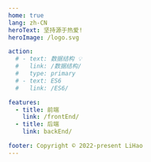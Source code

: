 ```yaml
---
home: true
lang: zh-CN
heroText: 坚持源于热爱!
heroImage: /logo.svg

action:
  # - text: 数据结构 💡
  #   link: /数据结构/
  #   type: primary
  # - text: ES6
  #   link: /ES6/

features:
  - title: 前端
    link: /frontEnd/
  - title: 后端
    link: backEnd/

footer: Copyright © 2022-present LiHao
---
```

